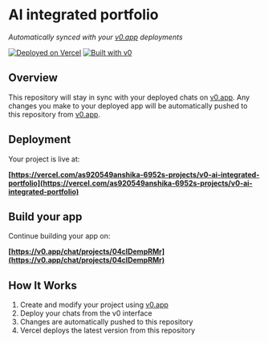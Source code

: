# AI integrated portfolio

*Automatically synced with your [v0.app](https://v0.app) deployments*

[![Deployed on Vercel](https://img.shields.io/badge/Deployed%20on-Vercel-black?style=for-the-badge&logo=vercel)](https://vercel.com/as920549anshika-6952s-projects/v0-ai-integrated-portfolio)
[![Built with v0](https://img.shields.io/badge/Built%20with-v0.app-black?style=for-the-badge)](https://v0.app/chat/projects/04clDempRMr)

## Overview

This repository will stay in sync with your deployed chats on [v0.app](https://v0.app).
Any changes you make to your deployed app will be automatically pushed to this repository from [v0.app](https://v0.app).

## Deployment

Your project is live at:

**[https://vercel.com/as920549anshika-6952s-projects/v0-ai-integrated-portfolio](https://vercel.com/as920549anshika-6952s-projects/v0-ai-integrated-portfolio)**

## Build your app

Continue building your app on:

**[https://v0.app/chat/projects/04clDempRMr](https://v0.app/chat/projects/04clDempRMr)**

## How It Works

1. Create and modify your project using [v0.app](https://v0.app)
2. Deploy your chats from the v0 interface
3. Changes are automatically pushed to this repository
4. Vercel deploys the latest version from this repository

